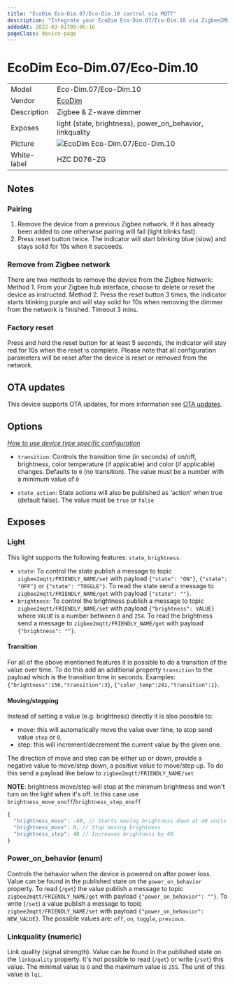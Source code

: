 ```yaml
---
title: "EcoDim Eco-Dim.07/Eco-Dim.10 control via MQTT"
description: "Integrate your EcoDim Eco-Dim.07/Eco-Dim.10 via Zigbee2MQTT with whatever smart home infrastructure you are using without the vendor's bridge or gateway."
addedAt: 2022-03-01T09:06:16
pageClass: device-page
---
```


<!-- !!!! -->
<!-- ATTENTION: This file is auto-generated through docgen! -->
<!-- You can only edit the "Notes"-Section between the two comment lines "Notes BEGIN" and "Notes END". -->
<!-- Do not use h1 or h2 heading within "## Notes"-Section. -->
<!-- !!!! -->

# EcoDim Eco-Dim.07/Eco-Dim.10

|     |     |
|-----|-----|
| Model | Eco-Dim.07/Eco-Dim.10  |
| Vendor  | [EcoDim](/supported-devices/#v=EcoDim)  |
| Description | Zigbee & Z-wave dimmer |
| Exposes | light (state, brightness), power_on_behavior, linkquality |
| Picture | ![EcoDim Eco-Dim.07/Eco-Dim.10](https://www.zigbee2mqtt.io/images/devices/Eco-Dim.07-Eco-Dim.10.jpg) |
| White-label | HZC D076-ZG |


<!-- Notes BEGIN: You can edit here. Add "## Notes" headline if not already present. -->
## Notes

### Pairing
1. Remove the device from a previous Zigbee network. If it has already been added to one otherwise pairing will fail (light blinks fast).
2. Press reset button twice. The indicator will start blinking blue (slow) and stays solid for 10s when it succeeds.

### Remove from Zigbee network
There are two methods to remove the device from the Zigbee Network:
Method 1. From your Zigbee hub interface, choose to delete or reset the device as instructed.
Method 2. Press the reset button 3 times, the indicator starts blinking purple and will stay solid for 10s when removing the dimmer from the network is finished. Timeout 3 mins.

### Factory reset
Press and hold the reset button for at least 5 seconds, the indicator will stay red for 10s when the reset is complete. Please note that all configuration parameters will be reset after the device is reset or removed from the network.
<!-- Notes END: Do not edit below this line -->

## OTA updates
This device supports OTA updates, for more information see [OTA updates](../guide/usage/ota_updates.md).


## Options
*[How to use device type specific configuration](../guide/configuration/devices-groups.md#specific-device-options)*

* `transition`: Controls the transition time (in seconds) of on/off, brightness, color temperature (if applicable) and color (if applicable) changes. Defaults to `0` (no transition). The value must be a number with a minimum value of `0`

* `state_action`: State actions will also be published as 'action' when true (default false). The value must be `true` or `false`


## Exposes

### Light 
This light supports the following features: `state`, `brightness`.
- `state`: To control the state publish a message to topic `zigbee2mqtt/FRIENDLY_NAME/set` with payload `{"state": "ON"}`, `{"state": "OFF"}` or `{"state": "TOGGLE"}`. To read the state send a message to `zigbee2mqtt/FRIENDLY_NAME/get` with payload `{"state": ""}`.
- `brightness`: To control the brightness publish a message to topic `zigbee2mqtt/FRIENDLY_NAME/set` with payload `{"brightness": VALUE}` where `VALUE` is a number between `0` and `254`. To read the brightness send a message to `zigbee2mqtt/FRIENDLY_NAME/get` with payload `{"brightness": ""}`.

#### Transition
For all of the above mentioned features it is possible to do a transition of the value over time. To do this add an additional property `transition` to the payload which is the transition time in seconds.
Examples: `{"brightness":156,"transition":3}`, `{"color_temp":241,"transition":1}`.

#### Moving/stepping
Instead of setting a value (e.g. brightness) directly it is also possible to:
- move: this will automatically move the value over time, to stop send value `stop` or `0`.
- step: this will increment/decrement the current value by the given one.

The direction of move and step can be either up or down, provide a negative value to move/step down, a positive value to move/step up.
To do this send a payload like below to `zigbee2mqtt/FRIENDLY_NAME/set`

**NOTE**: brightness move/step will stop at the minimum brightness and won't turn on the light when it's off. In this case use `brightness_move_onoff`/`brightness_step_onoff`
````js
{
  "brightness_move": -40, // Starts moving brightness down at 40 units per second
  "brightness_move": 0, // Stop moving brightness
  "brightness_step": 40 // Increases brightness by 40
}
````

### Power_on_behavior (enum)
Controls the behavior when the device is powered on after power loss.
Value can be found in the published state on the `power_on_behavior` property.
To read (`/get`) the value publish a message to topic `zigbee2mqtt/FRIENDLY_NAME/get` with payload `{"power_on_behavior": ""}`.
To write (`/set`) a value publish a message to topic `zigbee2mqtt/FRIENDLY_NAME/set` with payload `{"power_on_behavior": NEW_VALUE}`.
The possible values are: `off`, `on`, `toggle`, `previous`.

### Linkquality (numeric)
Link quality (signal strength).
Value can be found in the published state on the `linkquality` property.
It's not possible to read (`/get`) or write (`/set`) this value.
The minimal value is `0` and the maximum value is `255`.
The unit of this value is `lqi`.

